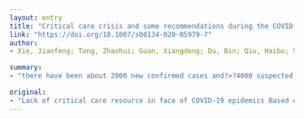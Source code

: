 ```yaml
---
layout: entry
title: "Critical care crisis and some recommendations during the COVID-19 epidemic in China"
link: "https://doi.org/10.1007/s00134-020-05979-7"
author:
- Xie, Jianfeng; Tong, Zhaohui; Guan, Xiangdong; Du, Bin; Qiu, Haibo; Slutsky, Arthur S.

summary:
- "there have been about 2000 new confirmed cases and?>?4000 suspected cases daily in Wuhan. About 15% of the patients have developed severe pneumonia, and about 6% need noninvasive or invasive ventilatory support. The government quickly transformed three general hospitals to critical care hospitals with a total of about 2500 beds that specialize in patients with severe SARS-CoV-2 pneumonia. Until the crisis, there were about 300 ICU physicians and 1000 ICU nurses in the city."

original:
- "Lack of critical care resource in face of COVID-19 epidemics Based on data reported by the National Health Commission of China, there have been about 2000 new confirmed cases and?>?4000 suspected cases daily over the past week in Wuhan [3]. About 15% of the patients have developed severe pneumonia, and about 6% need noninvasive or invasive ventilatory support. Currently, there are about 1000 patients who need ventilatory support and another 120 new patients daily who require noninvasive or invasive ventilation support in Wuhan city; however, there are only about 600 ICU beds [4]. To address this shortfall, 70 ICU beds were created from general beds and the government quickly transformed three general hospitals to critical care hospitals with a total of about 2500 beds that specialize in patients with severe SARS-CoV-2 pneumonia (equipped with monitors and high-flow nasal cannula, noninvasive ventilator or invasive ventilators). An equally great (or potentially greater) problem is the shortage of trained personnel to treat these critically ill patients. Until the crisis, there were about 300 ICU physicians and 1000 ICU nurses in Wuhan city. By the end of January, more than 600 additional ICU doctors and 1500 ICU nurses were transferred to Wuhan from the rest of China. As well, an additional 3000 staff including infectious disease, respiratory, internal medicine physicians and nurses were transferred to Wuhan by the government. There are logistical issues which make care of the patients difficult. These include donning of personal protective equipment (e.g., gloves, gowns, respiratory and eye protection), lack of instruments and disposables, and shortages of supplemental oxygen. Many severe hypoxemic patients only receive high-flow nasal oxygen (HFNO) or noninvasive mechanical ventilation rather than invasive mechanical ventilation because of intubation delay or lack of mechanical ventilators (especially at early phase). Our preliminary data show that only about 25% of patients who died were intubated and received mechanical ventilation.JO - Intensive Care Medicine"
---
```


